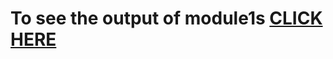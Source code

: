 # To see the output of module1s [CLICK HERE](https://ovodeadshot.github.io/CourseraWeb.github.io/module1/index.html)